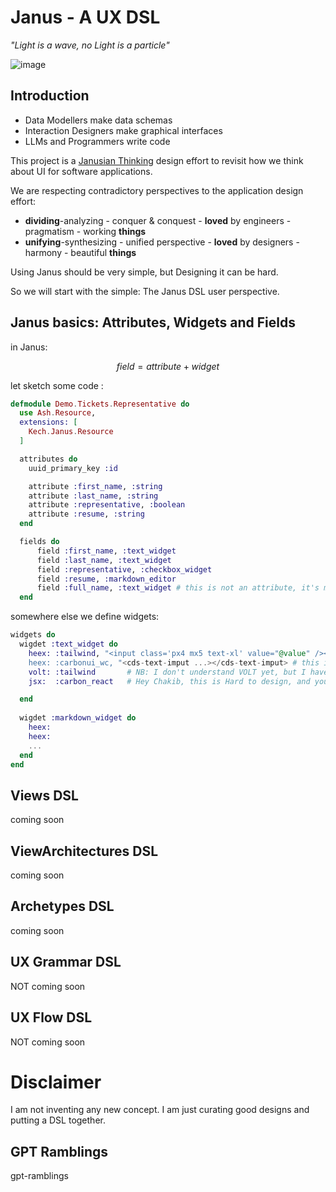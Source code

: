 # Janus - A UX DSL

*"Light is a wave, no Light is a particle"*


![image](https://github.com/kech-app/janus/assets/4276047/dc489bb7-d653-43d6-964e-a19530246c7a)

## Introduction

- Data Modellers make data schemas
- Interaction Designers make graphical interfaces
- LLMs and Programmers write code

This project is a [Janusian Thinking](https://www.creativitypost.com/article/janusian_thinking) design effort to revisit how we think about UI for software applications.

We are respecting contradictory perspectives to the application design effort: 
- **dividing**-analyzing - conquer & conquest - **loved** by engineers - pragmatism - working **things**
- **unifying**-synthesizing - unified perspective - **loved** by designers - harmony - beautiful **things**

Using Janus should be very simple, but Designing it can be hard.

So we will start with the simple: The Janus DSL user perspective.

## Janus basics: Attributes, Widgets and Fields

in Janus:

$$field = attribute + widget$$

let sketch some code :

```elixir
defmodule Demo.Tickets.Representative do
  use Ash.Resource,
  extensions: [
    Kech.Janus.Resource
  ]

  attributes do
    uuid_primary_key :id

    attribute :first_name, :string
    attribute :last_name, :string
    attribute :representative, :boolean
    attribute :resume, :string
  end

  fields do
      field :first_name, :text_widget 
      field :last_name, :text_widget
      field :representative, :checkbox_widget
      field :resume, :markdown_editor
      field :full_name, :text_widget # this is not an attribute, it's maybe calculation
  end
```

somewhere else we define widgets:
```elixir
widgets do
  wigdet :text_widget do
    heex: :tailwind, "<input class='px4 mx5 text-xl' value="@value" /><input>  # this is easy to design
    heex: :carbonui_wc, "<cds-text-imput ...></cds-text-imput> # this is easy to design
    volt: :tailwind       # NB: I don't understand VOLT yet, but I have to consider it, for the love of ash
    jsx:  :carbon_react   # Hey Chakib, this is Hard to design, and you promised we stay simple ! lol

  end  
  
  wigdet :markdown_widget do
    heex:
    heex:
    ...
  end  
end
```

## Views DSL 
coming soon

## ViewArchitectures DSL
coming soon

## Archetypes DSL
coming soon

## UX Grammar DSL
NOT coming soon

## UX Flow DSL
NOT coming soon

# Disclaimer
I am not inventing any new concept. I am just curating good designs and putting a DSL together.

## GPT Ramblings
gpt-ramblings

